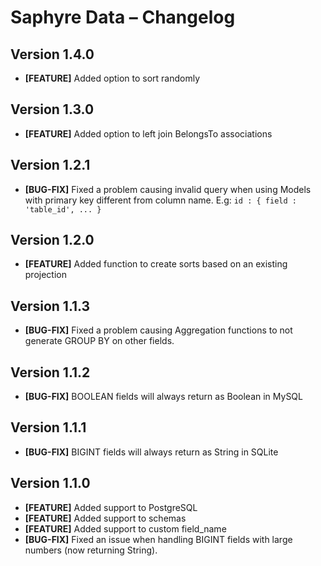 # Saphyre Data – Changelog

## Version 1.4.0
* **[FEATURE]** Added option to sort randomly

## Version 1.3.0
* **[FEATURE]** Added option to left join BelongsTo associations

## Version 1.2.1
* **[BUG-FIX]** Fixed a problem causing invalid query when using Models with primary key different from column name. E.g: `id : { field : 'table_id', ... }`

## Version 1.2.0
* **[FEATURE]** Added function to create sorts based on an existing projection

## Version 1.1.3
* **[BUG-FIX]** Fixed a problem causing Aggregation functions to not generate GROUP BY on other fields.

## Version 1.1.2
* **[BUG-FIX]** BOOLEAN fields will always return as Boolean in MySQL

## Version 1.1.1
* **[BUG-FIX]** BIGINT fields will always return as String in SQLite

## Version 1.1.0
* **[FEATURE]** Added support to PostgreSQL
* **[FEATURE]** Added support to schemas
* **[FEATURE]** Added support to custom field_name
* **[BUG-FIX]** Fixed an issue when handling BIGINT fields with large numbers (now returning String).